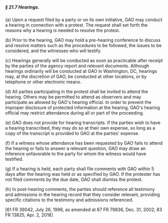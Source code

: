 ##### § 21.7 Hearings. #####

(a) Upon a request filed by a party or on its own initiative, GAO may conduct a hearing in connection with a protest. The request shall set forth the reasons why a hearing is needed to resolve the protest.

(b) Prior to the hearing, GAO may hold a pre-hearing conference to discuss and resolve matters such as the procedures to be followed, the issues to be considered, and the witnesses who will testify.

(c) Hearings generally will be conducted as soon as practicable after receipt by the parties of the agency report and relevant documents. Although hearings ordinarily will be conducted at GAO in Washington, DC, hearings may, at the discretion of GAO, be conducted at other locations, or by telephone or other electronic means.

(d) All parties participating in the protest shall be invited to attend the hearing. Others may be permitted to attend as observers and may participate as allowed by GAO's hearing official. In order to prevent the improper disclosure of protected information at the hearing, GAO's hearing official may restrict attendance during all or part of the proceeding.

(e) GAO does not provide for hearing transcripts. If the parties wish to have a hearing transcribed, they may do so at their own expense, so long as a copy of the transcript is provided to GAO at the parties' expense.

(f) If a witness whose attendance has been requested by GAO fails to attend the hearing or fails to answer a relevant question, GAO may draw an inference unfavorable to the party for whom the witness would have testified.

(g) If a hearing is held, each party shall file comments with GAO within 5 days after the hearing was held or as specified by GAO. If the protester has not filed comments by the due date, GAO shall dismiss the protest.

(h) In post-hearing comments, the parties should reference all testimony and admissions in the hearing record that they consider relevant, providing specific citations to the testimony and admissions referenced.

[61 FR 39042, July 26, 1996, as amended at 67 FR 79836, Dec. 31, 2002; 83 FR 13825, Apr. 2, 2018]